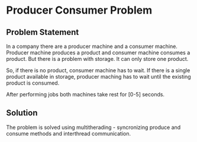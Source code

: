 # Producer Consumer Problem
## Problem Statement
In a company there are a producer machine and a consumer machine. Producer machine produces a product and consumer machine consumes a product. But there is a problem with storage. It can only store one product.

So, if there is no product, consumer machine has to wait. If there is a single product available in storage, producer maching has to wait until the existing product is consumed.

After performing jobs both machines take rest for [0-5] seconds.
## Solution
The problem is solved using multitherading - syncronizing produce and consume methods and interthread communication.